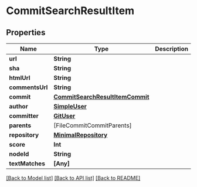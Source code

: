 # CommitSearchResultItem

## Properties
Name | Type | Description | Notes
------------ | ------------- | ------------- | -------------
**url** | **String** |  | 
**sha** | **String** |  | 
**htmlUrl** | **String** |  | 
**commentsUrl** | **String** |  | 
**commit** | [**CommitSearchResultItemCommit**](CommitSearchResultItemCommit.md) |  | 
**author** | [**SimpleUser**](SimpleUser.md) |  | 
**committer** | [**GitUser**](GitUser.md) |  | 
**parents** | [FileCommitCommitParents] |  | 
**repository** | [**MinimalRepository**](MinimalRepository.md) |  | 
**score** | **Int** |  | 
**nodeId** | **String** |  | 
**textMatches** | **[Any]** |  | [optional] 

[[Back to Model list]](../README.md#documentation-for-models) [[Back to API list]](../README.md#documentation-for-api-endpoints) [[Back to README]](../README.md)


